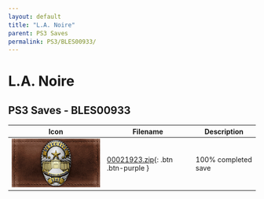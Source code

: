```yaml
---
layout: default
title: "L.A. Noire"
parent: PS3 Saves
permalink: PS3/BLES00933/
---
```

# L.A. Noire

## PS3 Saves - BLES00933

| Icon | Filename | Description |
|------|----------|-------------|
| ![L.A. Noire](ICON0.PNG) | [00021923.zip](00021923.zip){: .btn .btn-purple } | 100% completed save |
